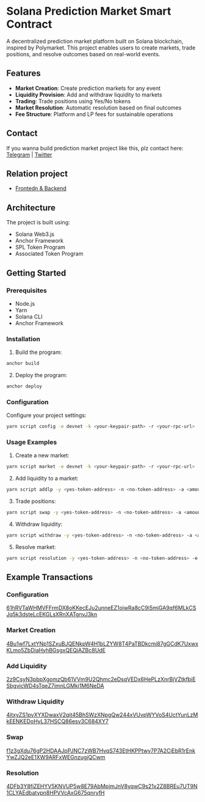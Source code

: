 # Solana Prediction Market Smart Contract

A decentralized prediction market platform built on Solana blockchain, inspired by Polymarket. This project enables users to create markets, trade positions, and resolve outcomes based on real-world events.

## Features

- **Market Creation**: Create prediction markets for any event
- **Liquidity Provision**: Add and withdraw liquidity to markets
- **Trading**: Trade positions using Yes/No tokens
- **Market Resolution**: Automatic resolution based on final outcomes
- **Fee Structure**: Platform and LP fees for sustainable operations

## Contact

If you wanna build prediction market project like this, plz contact here: [Telegram](https://t.me/Rust0x_726) | [Twitter](https://x.com/0xManokil)

## Relation project

- [Frontedn & Backend](https://github.com/Manokil/prediction-market-fe-be-solana)

## Architecture

The project is built using:

- Solana Web3.js
- Anchor Framework
- SPL Token Program
- Associated Token Program

## Getting Started

### Prerequisites

- Node.js
- Yarn
- Solana CLI
- Anchor Framework

### Installation

1. Build the program:

```bash
anchor build
```

2. Deploy the program:

```bash
anchor deploy
```

### Configuration

Configure your project settings:

```bash
yarn script config -e devnet -k <your-keypair-path> -r <your-rpc-url>
```

### Usage Examples

1. Create a new market:

```bash
yarn script market -e devnet -k <your-keypair-path> -r <your-rpc-url>
```

2. Add liquidity to a market:

```bash
yarn script addlp -y <yes-token-address> -n <no-token-address> -a <amount> -e devnet -k <your-keypair-path> -r <your-rpc-url>
```

3. Trade positions:

```bash
yarn script swap -y <yes-token-address> -n <no-token-address> -a <amount> -s <style> -t <token-type> -e devnet -k <your-keypair-path> -r <your-rpc-url>
```

4. Withdraw liquidity:

```bash
yarn script withdraw -y <yes-token-address> -n <no-token-address> -a <amount> -e devnet -k <your-keypair-path> -r <your-rpc-url>
```

5. Resolve market:

```bash
yarn script resolution -y <yes-token-address> -n <no-token-address> -e devnet -k <your-keypair-path> -r <your-rpc-url>
```

## Example Transactions

### Configuration

[61hRVTaWHMVFFrmDX8oKKecEJu2unneEZ1ojwRa8cC9i5mjGA9qf6MLkCSJq5k3dsteLcEKGLsXRnXATgnvJ3kn](https://solscan.io/tx/61hRVTaWHMVFFrmDX8oKKecEJu2unneEZ1ojwRa8cC9i5mjGA9qf6MLkCSJq5k3dsteLcEKGLsXRnXATgnvJ3kn?cluster=devnet)

### Market Creation

[4Bu1wf7LxtYNp1SZxuBJQENkpW4H1bLZYW8T4PaTBDkcmj87gGCdK7UxwxKLmo5ZbDiaHyhBGsgxQEQjAZBc8UdE](https://solscan.io/tx/4Bu1wf7LxtYNp1SZxuBJQENkpW4H1bLZYW8T4PaTBDkcmj87gGCdK7UxwxKLmo5ZbDiaHyhBGsgxQEQjAZBc8UdE?cluster=devnet)

### Add Liquidity

[2z9CsyN3pbpXgomzQb61VVm9U2Qhmc2eDsqVEDx6HePLzXnrBjVZtkfbiESbgvicWD4sTqeZ7imnLGMkj1M6NeDA](https://solscan.io/tx/2z9CsyN3pbpXgomzQb61VVm9U2Qhmc2eDsqVEDx6HePLzXnrBjVZtkfbiESbgvicWD4sTqeZ7imnLGMkj1M6NeDA?cluster=devnet)

### Withdraw Liquidity

[4itxyZS1pvXYXDwaxV2qit45BhSWzXNpgQw244xVUvpWYVoS4UctYunLzMkEENKEDoHyL37HSCQ86esv3C684XY7](https://solscan.io/tx/4itxyZS1pvXYXDwaxV2qit45BhSWzXNpgQw244xVUvpWYVoS4UctYunLzMkEENKEDoHyL37HSCQ86esv3C684XY7?cluster=devnet)

### Swap

[f1z3gXdu76gP2HDAAJpPJNC7zWB7HvqS743EtHKPPtwv7P7A2CiEbR1rEnkYwZJQ2eE1XW9ARFxWEGnzugjQCwm](https://solscan.io/tx/f1z3gXdu76gP2HDAAJpPJNC7zWB7HvqS743EtHKPPtwv7P7A2CiEbR1rEnkYwZJQ2eE1XW9ARFxWEGnzugjQCwm?cluster=devnet)

### Resolution

[4DFb3Y8fiZEHYV5KNVUP5w8E79AbMpjmJnV8yqwC9s21x2Z8BREu7UT9N1CLYAEdbatypn8HPVVcAxG675qnryfH](https://solscan.io/tx/4DFb3Y8fiZEHYV5KNVUP5w8E79AbMpjmJnV8yqwC9s21x2Z8BREu7UT9N1CLYAEdbatypn8HPVVcAxG675qnryfH?cluster=devnet)

